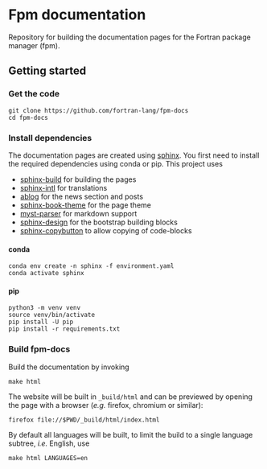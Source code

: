# Fpm documentation

Repository for building the documentation pages for the Fortran package manager (fpm).


## Getting started

### Get the code

```
git clone https://github.com/fortran-lang/fpm-docs
cd fpm-docs
```

### Install dependencies

The documentation pages are created using [sphinx](https://www.sphinx-doc.org).
You first need to install the required dependencies using conda or pip.
This project uses

- [sphinx-build](https://www.sphinx-doc.org) for building the pages
- [sphinx-intl](https://www.sphinx-doc.org/en/master/usage/advanced/intl.html) for translations
- [ablog](https://ablog.readthedocs.io/en/latest/) for the news section and posts
- [sphinx-book-theme](https://sphinx-book-theme.readthedocs.io/en/latest/) for the page theme
- [myst-parser](https://myst-parser.readthedocs.io/en/latest/) for markdown support
- [sphinx-design](https://sphinx-design.readthedocs.io/en/latest/) for the bootstrap building blocks
- [sphinx-copybutton](https://sphinx-copybutton.readthedocs.io/en/latest/) to allow copying of code-blocks

#### conda

```
conda env create -n sphinx -f environment.yaml
conda activate sphinx
```

#### pip

```
python3 -m venv venv
source venv/bin/activate
pip install -U pip
pip install -r requirements.txt
```

### Build fpm-docs

Build the documentation by invoking

```
make html
```

The website will be built in `_build/html` and can be previewed by opening the page with a browser (*e.g.* firefox, chromium or similar):

```
firefox file://$PWD/_build/html/index.html
```

By default all languages will be built, to limit the build to a single language subtree, *i.e.* English, use

```
make html LANGUAGES=en
```
